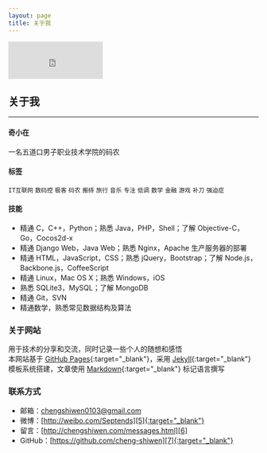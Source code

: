 ```yaml
---
layout: page
title: 关于我
---
```


<iframe width="190" height="75" class="share_self" frameborder="0" scrolling="no" src="http://widget.weibo.com/weiboshow/index.php?language=&width=190&height=75&fansRow=1&ptype=1&speed=0&skin=5&isTitle=0&noborder=0&isWeibo=0&isFans=0&uid=2010283231&verifier=456d70aa&dpc=1"></iframe>
<h2>关于我</h2>
<hr style="FILTER: alpha(opacity=100,finishopacity=0,style=3)" color="#e8e8e8" size="3" />

#### 奇小在

一名五道口男子职业技术学院的码农

#### 标签

`IT互联网` `数码控` `极客` `码农` `搬砖` `旅行` `音乐` `专注` `低调` `数学` `金融` `游戏` `补刀` `强迫症`

#### 技能

 - 精通 C，C++，Python；熟悉 Java，PHP，Shell；了解 Objective-C，Go，Cocos2d-x
 - 精通 Django Web，Java Web；熟悉 Nginx，Apache 生产服务器的部署
 - 精通 HTML，JavaScript，CSS；熟悉 jQuery，Bootstrap；了解 Node.js，Backbone.js，CoffeeScript
 - 精通 Linux，Mac OS X；熟悉 Windows，iOS
 - 熟悉 SQLite3，MySQL；了解 MongoDB
 - 精通 Git，SVN
 - 精通数学，熟悉常见数据结构及算法


### 关于网站

用于技术的分享和交流，同时记录一些个人的随想和感悟<br/>
本网站基于 [GitHub Pages][1]{:target="_blank"}，采用 [Jekyll][2]{:target="_blank"} 模板系统搭建，文章使用 [Markdown][3]{:target="_blank"} 标记语言撰写


### 联系方式

 - 邮箱：[chengshiwen0103@gmail.com][4]
 - 微博：[http://weibo.com/Septends][5]{:target="_blank"}
 - 留言：[http://chengshiwen.com/messages.html][6]
 - GitHub：[https://github.com/cheng-shiwen][7]{:target="_blank"}


[1]:    https://pages.github.com
[2]:    http://jekyllrb.com
[3]:    http://daringfireball.net/projects/markdown/syntax
[4]:    mailto:chengshiwen0103@gmail.com
[5]:    http://weibo.com/Septends
[6]:    /messages.html
[7]:    https://github.com/cheng-shiwen
